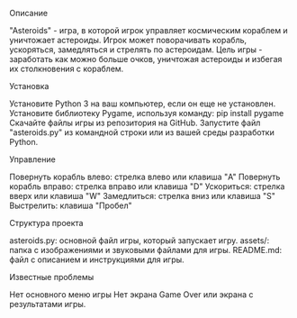 Описание

"Asteroids" - игра, в которой игрок управляет космическим кораблем и уничтожает астероиды. Игрок может поворачивать корабль, ускоряться, замедляться и стрелять по астероидам. Цель игры - заработать как можно больше очков, уничтожая астероиды и избегая их столкновения с кораблем.

Установка

Установите Python 3 на ваш компьютер, если он еще не установлен.
Установите библиотеку Pygame, используя команду: pip install pygame
Скачайте файлы игры из репозитория на GitHub.
Запустите файл "asteroids.py" из командной строки или из вашей среды разработки Python.

Управление

Повернуть корабль влево: стрелка влево или клавиша "A"
Повернуть корабль вправо: стрелка вправо или клавиша "D"
Ускориться: стрелка вверх или клавиша "W"
Замедлиться: стрелка вниз или клавиша "S"
Выстрелить: клавиша "Пробел"

Структура проекта

asteroids.py: основной файл игры, который запускает игру.
assets/: папка с изображениями и звуковыми файлами для игры.
README.md: файл с описанием и инструкциями для игры.

Известные проблемы

Нет основного меню игры
Нет экрана Game Over или экрана с результатами игры.
